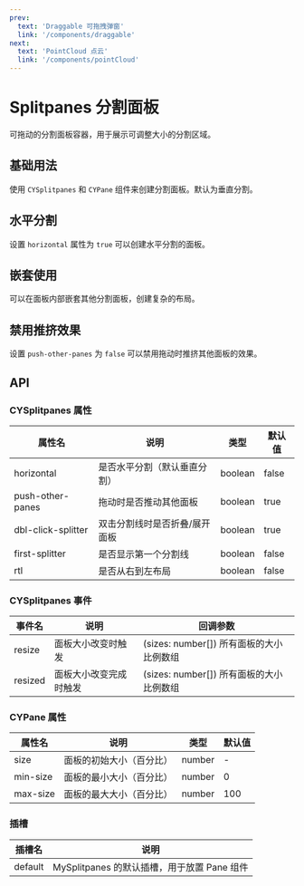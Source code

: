 ```yaml
---
prev: 
  text: 'Draggable 可拖拽弹窗'
  link: '/components/draggable'
next: 
  text: 'PointCloud 点云'
  link: '/components/pointCloud'
---
```


# Splitpanes 分割面板

可拖动的分割面板容器，用于展示可调整大小的分割区域。

<AnchorNav />

## 基础用法

使用 `CYSplitpanes` 和 `CYPane` 组件来创建分割面板。默认为垂直分割。

<preview component_name="splitpanes/basic">
  <template #default>
    <SplitpanesBasic />
  </template>
</preview>

## 水平分割

设置 `horizontal` 属性为 `true` 可以创建水平分割的面板。

<preview component_name="splitpanes/horizontal">
  <template #default>
    <SplitpanesHorizontal />
  </template>
</preview>

## 嵌套使用

可以在面板内部嵌套其他分割面板，创建复杂的布局。

<preview component_name="splitpanes/nested">
  <template #default>
    <SplitpanesNested />
  </template>
</preview>

## 禁用推挤效果

设置 `push-other-panes` 为 `false` 可以禁用拖动时推挤其他面板的效果。

<preview component_name="splitpanes/no-push">
  <template #default>
    <SplitpanesNoPush />
  </template>
</preview>

## API

### CYSplitpanes 属性

| 属性名 | 说明 | 类型 | 默认值 |
|--------|------|------|--------|
| horizontal | 是否水平分割（默认垂直分割） | boolean | false |
| push-other-panes | 拖动时是否推动其他面板 | boolean | true |
| dbl-click-splitter | 双击分割线时是否折叠/展开面板 | boolean | true |
| first-splitter | 是否显示第一个分割线 | boolean | false |
| rtl | 是否从右到左布局 | boolean | false |

### CYSplitpanes 事件

| 事件名 | 说明 | 回调参数 |
|--------|------|----------|
| resize | 面板大小改变时触发 | (sizes: number[]) 所有面板的大小比例数组 |
| resized | 面板大小改变完成时触发 | (sizes: number[]) 所有面板的大小比例数组 |

### CYPane 属性

| 属性名 | 说明 | 类型 | 默认值 |
|--------|------|------|--------|
| size | 面板的初始大小（百分比） | number | - |
| min-size | 面板的最小大小（百分比） | number | 0 |
| max-size | 面板的最大大小（百分比） | number | 100 |

### 插槽

| 插槽名 | 说明 |
|--------|------|
| default | MySplitpanes 的默认插槽，用于放置 Pane 组件 |
